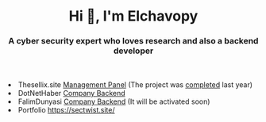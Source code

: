 <h1 align="center">Hi 👋, I'm Elchavopy</h1>
<h3 align="center">A cyber security expert who loves research and also a backend developer</h3><br><br>

<li>Thesellix.site <a href="https://thesellix.site">Management Panel</a> (The project was <a href="https://github.com/Vparonline/sectwist.site-web">completed</a> last year)</li>
<li>DotNetHaber <a href="https://dotnethaber.com">Company Backend</a> </li>
<li>FalimDunyasi <a href="https://falimdunyasi.com">Company Backend</a> (It will be activated soon) </li>
<li>Portfolio <a href="https://sectwist.site/">https://sectwist.site/</a> </li>

  
